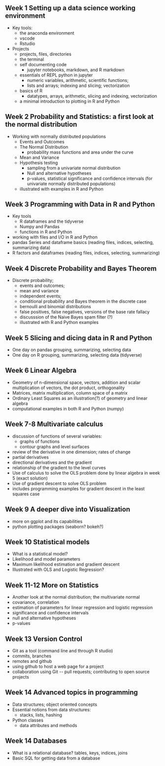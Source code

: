 ## Week 1 Setting up a data science working environment

- Key tools:
  - the anaconda environment
  - vscode
  - Rstudio
- Projects
  - projects, files, directories
  - the terminal
  - self documenting code
    - jupyter notebooks, markdown, and R markdown
  - essentials of REPL python in jupyter
    - numeric variables, arithmetic, scientific functions;
    - lists and arrays; indexing and slicing; vectorization
  - basics of R
    - datatypes, arrays, arithmetic, slicing and indexing, vectorization
  - a minimal introduction to plotting in R and Python

## Week 2 Probability and Statistics: a first look at the normal distribution

- Working with normally distributed populations
  - Events and Outcomes
  - The Normal Distribution
    - probability mass functions and area under the curve
  - Mean and Variance
  - Hypothesis testing
    - sampling from a univariate normal distribution
    - Null and alternative hypotheses
    - p-values, statistical significance and confidence intervals (for univariate normally distributed populations)
  - illustrated with examples in R and Python

## Week 3 Programming with Data in R and Python

- Key tools
  - R dataframes and the tidyverse
  - Numpy and Pandas
  - functions in R and Python
- working with files and I/O in R and Python
- pandas Series and dataframe basics (reading files, indices, selecting, summarizing data)
- R factors and dataframes (reading files, indices, selecting, summarizing)

## Week 4 Discrete Probability and Bayes Theorem

- Discrete probability;
  - events and outcomes;
  - mean and variance
  - independent events;
  - conditional probability and Bayes theorem in the discrete case
  - bernoulli and binomial distributions
  - false positives, false negatives, versions of the base rate fallacy
  - discusssion of the Naive Bayes spam filter (?)
  - illustrated with R and Python examples

## Week 5 Slicing and dicing data in R and Python

- One day on pandas grouping, summarizing, selecting data
- One day on R grouping, summarizing, selecting data (tidyverse)

## Week 6 Linear Algebra

- Geometry of n-dimensional space, vectors, addition and scalar multiplication of vectors, the dot product, orthogonality
- Matrices, matrix multiplication, column space of a matrix
- Ordinary Least Squares as an illustration(?) of geometry and linear algebra
- computational examples in both R and Python (numpy)

## Week 7-8 Multivariate calculus

- discussion of functions of several variables:
  - graphs of functions
  - contour graphs and level surfaces
- review of the derivative in one dimension; rates of change
- partial derivatives
- directional derivatives and the gradient
- relationship of the gradient to the level curves
- Use of calculus to solve the OLS problem done by linear algebra in week 5 (exact solution)
- Use of gradient descent to solve OLS problem
- includes programming examples for gradient descent in the least squares case

## Week 9 A deeper dive into Visualization

- more on ggplot and its capabilities
- python plotting packages (seaborn? bokeh?)

## Week 10 Statistical models

- What is a statistical model?
- Likelihood and model parameters
- Maximum likelihood estimation and gradient descent
- Illustrated with OLS and Logistic Regression?

## Week 11-12 More on Statistics

- Another look at the normal distribution; the multivariate normal
- covariance, correlation
- estimation of parameters for linear regression and logistic regression
- significance and confidence intervals
- null and alternative hypotheses
- p-values

## Week 13 Version Control

- Git as a tool (command line and through R studio)
- commits, branches
- remotes and github
- using github to host a web page for a project
- collaboration using Git -- pull requests; contributing to open source projects

## Week 14 Advanced topics in programming

- Data structures; object oriented concepts
- Essential notions from data structures:
  - stacks, lists, hashing
- Python classes
  - data attributes and methods

## Week 14 Databases

- What is a relational database? tables, keys, indices, joins
- Basic SQL for getting data from a database
